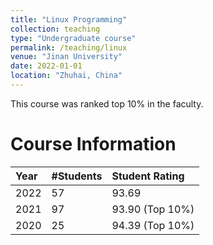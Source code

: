 ```yaml
---
title: "Linux Programming"
collection: teaching
type: "Undergraduate course"
permalink: /teaching/linux
venue: "Jinan University"
date: 2022-01-01
location: "Zhuhai, China"
---
```


This course was ranked top 10% in the faculty.

Course Information
======

| Year    | #Students | Student Rating  |
|:--------|:----------|:----------------|
| 2022    | 57        | 93.69           |
| 2021    | 97        | 93.90 (Top 10%) |
| 2020    | 25        | 94.39 (Top 10%) |
